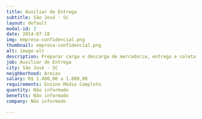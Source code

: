 ```yaml
---
title: Auxiliar de Entrega
subtitle: São José - SC
layout: default
modal-id: 2
date: 2014-07-18
img: empresa-confidencial.png
thumbnail: empresa-confidencial.png
alt: image-alt
description: Preparar carga e descarga de mercadoria, entrega e coleta pedidos, movimenta mercadorias no veículo,opera equipamentos de carga e descarga, controla a qualidade do serviço prestado, auxiliar motorista nas rotas e entregas, cuida da limpeza e organização do veículo.
job: Auxiliar de Entrega
city: São José - SC
neighborhood: Areias
salary: R$ 1.400,00 a 1.800,00
requirements: Ensino Médio Completo
quantity: Não informado
benefits: Não informado
company: Não informado

---
```

